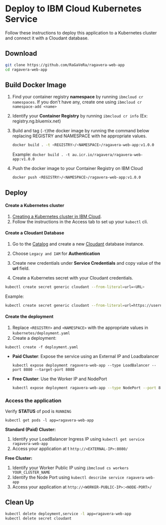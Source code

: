 # Deploy to IBM Cloud Kubernetes Service

Follow these instructions to deploy this application to a Kubernetes cluster and connect it with a Cloudant database.

## Download

```bash
git clone https://github.com/RaGaVeRa/ragavera-web-app
cd ragavera-web-app
```

## Build Docker Image

1. Find your container registry **namespace** by running `ibmcloud cr namespaces`. If you don't have any, create one using `ibmcloud cr namespace-add <name>`

2. Identify your **Container Registry** by running `ibmcloud cr info` (Ex: registry.ng.bluemix.net)

3. Build and tag (`-t`)the docker image by running the command below replacing REGISTRY and NAMESPACE with he appropriate values.

   ```sh
   docker build . -t <REGISTRY>/<NAMESPACE>/ragavera-web-app:v1.0.0
   ```
   Example: `docker build . -t au.icr.io/ragavera/ragavera-web-app:v1.0.0`

4. Push the docker image to your Container Registry on IBM Cloud

   ```sh
   docker push <REGISTRY>/<NAMESPACE>/ragavera-web-app:v1.0.0
   ```

## Deploy

#### Create a Kubernetes cluster

1. [Creating a Kubernetes cluster in IBM Cloud](https://console.bluemix.net/docs/containers/container_index.html#clusters).
2. Follow the instructions in the Access tab to set up your `kubectl` cli.

#### Create a Cloudant Database 

1. Go to the [Catalog](https://console.bluemix.net/catalog/) and create a new [Cloudant](https://console.bluemix.net/catalog/services/cloudant-nosql-db) database instance.

2. Choose `Legacy and IAM` for **Authentication**

3. Create new credentials under **Service Credentials** and copy value of the **url** field.

4. Create a Kubernetes secret with your Cloudant credentials.

```bash
kubectl create secret generic cloudant --from-literal=url=<URL>
```
Example:
```bash
kubectl create secret generic cloudant --from-literal=url=https://username:passw0rdf@username-bluemix.cloudantnosqldb.appdomain.cloud
```

#### Create the deployment

1. Replace `<REGISTRY>` and `<NAMESPACE>` with the appropriate values in `kubernetes/deployment.yaml`
2. Create a deployment:
  ```shell
  kubectl create -f deployment.yaml
  ```
- **Paid Cluster**: Expose the service using an External IP and Loadbalancer
  ```
  kubectl expose deployment ragavera-web-app --type LoadBalancer --port 8080 --target-port 8080
  ```

- **Free Cluster**: Use the Worker IP and NodePort
  ```bash
  kubectl expose deployment ragavera-web-app --type NodePort --port 8080 --target-port 8080
  ```

### Access the application

Verify **STATUS** of pod is `RUNNING`

```shell
kubectl get pods -l app=ragavera-web-app
```

**Standard (Paid) Cluster:**

1. Identify your LoadBalancer Ingress IP using `kubectl get service ragavera-web-app`
2. Access your application at t `http://<EXTERNAL-IP>:8080/`

**Free Cluster:**

1. Identify your Worker Public IP using `ibmcloud cs workers YOUR_CLUSTER_NAME`
2. Identify the Node Port using `kubectl describe service ragavera-web-app`
3. Access your application at `http://<WORKER-PUBLIC-IP>:<NODE-PORT>/`


## Clean Up
```bash
kubectl delete deployment,service -l app=ragavera-web-app
kubectl delete secret cloudant
```
